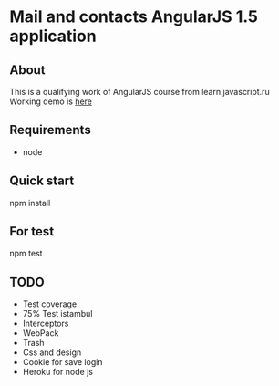 # Mail and contacts AngularJS 1.5 application

## About
This is a qualifying work of AngularJS course from learn.javascript.ru
Working demo is [here](http://danpan1.github.io/)

## Requirements
* node

## Quick start
npm install

## For test
npm test
 
## TODO
* Test coverage
* 75% Test istambul
* Interceptors
* WebPack
* Trash
* Css and design
* Cookie for save login
* Heroku for node js